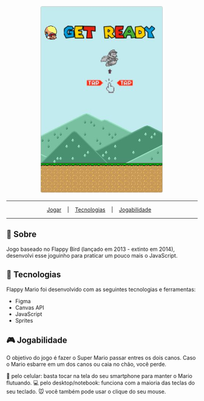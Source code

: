 <p align="center">
  <img src="./.github/flappy-mario.jpg" alt="Preview do jogo Flappy Mario"/>
</p>

---

<p align="center">
  <a href="https://flappy-mario.vercel.app/">Jogar</a> &nbsp;&nbsp;&nbsp;|&nbsp;&nbsp;&nbsp;
  <a href="#tecnologias">Tecnologias</a> &nbsp;&nbsp;&nbsp;|&nbsp;&nbsp;&nbsp;
  <a href="#jogabilidade">Jogabilidade</a> &nbsp;&nbsp;&nbsp;
</p>

---
## 🌈 Sobre 
Jogo baseado no Flappy Bird (lançado em 2013 - extinto em 2014), desenvolvi esse joguinho para praticar um pouco mais o JavaScript.

## 🔨 Tecnologias
Flappy Mario foi desenvolvido com as seguintes tecnologias e ferramentas:

<ul>
  <li>Figma</li>
  <li>Canvas API</li>
  <li>JavaScript</li>
  <li>Sprites</li>
</ul>

## 🎮 Jogabilidade
O objetivo do jogo é fazer o Super Mario passar entres os dois canos. Caso o Mario esbarre em um dos canos ou caia no chão, você perde.

  📱 pelo celular: basta tocar na tela do seu smartphone para manter o Mario flutuando.
  💻 pelo desktop/notebook: funciona com a maioria das teclas do seu teclado.
  🐭 você também pode usar o clique do seu mouse.
